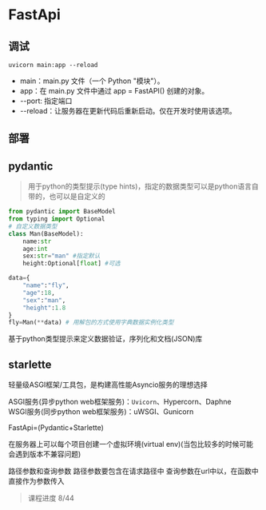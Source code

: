 # FastApi


## 调试
```
uvicorn main:app --reload
```
- main：main.py 文件（一个 Python "模块"）。
- app：在 main.py 文件中通过 app = FastAPI() 创建的对象。
- --port: 指定端口
- --reload：让服务器在更新代码后重新启动。仅在开发时使用该选项。
## 部署


## pydantic
> 用于python的类型提示(type hints)，指定的数据类型可以是python语言自带的，也可以是自定义的
```python
from pydantic import BaseModel
from typing import Optional
# 自定义数据类型
class Man(BaseModel):
	name:str
	age:int
	sex:str="man" #指定默认
	height:Optional[float] #可选

data={
	"name":"fly",
	"age":18,
	"sex":"man",
	"height":1.8
}
fly=Man(**data) # 用解包的方式使用字典数据实例化类型
```

基于python类型提示来定义数据验证，序列化和文档(JSON)库

## starlette
轻量级ASGI框架/工具包，是构建高性能Asyncio服务的理想选择

ASGI服务(异步python web框架服务)：`Uvicorn`、Hypercorn、Daphne  
WSGI服务(同步python web框架服务)：uWSGI、Gunicorn

FastApi=(Pydantic+Starlette)


在服务器上可以每个项目创建一个虚拟环境(virtual env)(当包比较多的时候可能会遇到版本不兼容问题)

路径参数和查询参数
路径参数要包含在请求路径中
查询参数在url中以，在函数中直接作为参数传入

> 课程进度 8/44